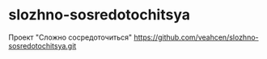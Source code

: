 # slozhno-sosredotochitsya

Проект "Сложно сосредоточиться"
https://github.com/veahcen/slozhno-sosredotochitsya.git
